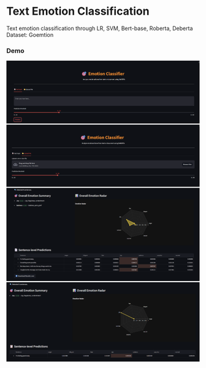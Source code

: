 # Text Emotion Classification

Text emotion classification through LR, SVM, Bert-base, Roberta, Deberta
Dataset: Goemtion

### Demo
<img src="image/Screenshot 2025-07-02 222907.png" alt="Screenshot 1">
<img src="image/Screenshot 2025-07-02 222917.png" alt="Screenshot 2" >

<img src="image/Screenshot 2025-07-02 222818.png" alt="Screenshot 3" >

<img src="image/Screenshot 2025-07-02 222849.png" alt="Screenshot 4" >
